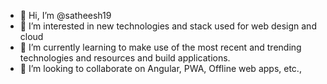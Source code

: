 - 👋 Hi, I’m @satheesh19
- 👀 I’m interested in new technologies and stack used for web design and cloud
- 🌱 I’m currently learning to make use of the most recent and trending technologies and resources and build applications.
- 💞️ I’m looking to collaborate on Angular, PWA, Offline web apps, etc.,
<!--- 
- 📫 You can reach me ...
--->

<!---
satheesh19/satheesh19 is a ✨ special ✨ repository because its `README.md` (this file) appears on your GitHub profile.
You can click the Preview link to take a look at your changes.
--->
